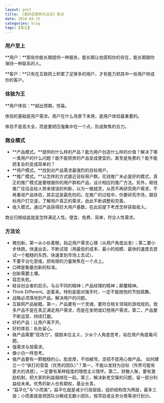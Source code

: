 ```yaml
---
layout: post
title: 《我的互联网方法论》笔记
date: 2016-04-15
categories: blog
tags: [笔记]
---
```


### 用户至上

**用户：**那些你能长期提供一种服务，能长期让他感知你的存在，能长期跟你保持一种联系的人。

**客户：**只有在互联网上积累了足够多的用户，才有能力把其中一些用户转成你的客户。

### 体验为王

**用户体验：**超出预期，惊喜。

体验的基础是用户需求。用户在什么场景下来用，是用户体验最重要的。

体验不是高大全，而是要把压强集中在一个点，形成聚焦的合力。

### 商业模式

* **产品模式。**提供的什么样的产品？能为用户创造什么样的价值？解决了哪一类用户的什么问题？能不能把贵的产品变成便宜的，甚至是免费的？能不能把复杂的变成简单的？
* **用户模式。**找到对产品需求最强烈的目标用户。
* **推广模式。**以怎样的方式接近目标用户群。花钱推广未必是好的模式，真正的推广模式是要根据你的用户群和产品，设计相应的推广方法。另外，砸钱推广往往会给人带来错误的判断，以为一推就灵，从而不再研究用户需求，不再重视产品体验，其实这是最危险的。在推广的过程中，你要研究市场，跟目标用户打交道，了解用户真正的需求，由此不断调整和完善。
* 收入模式。通过产品获得巨大用户基数，在此前提下考虑怎样获取收入。

商业归根结底就是怎样满足人性。便宜、免费、简单，符合人性需求。

### 方法论

* 微创新。第一从小处着眼，贴近用户需求心理（从用户角度出发）；第二要小步快跑，快速出击，不断试错（用最低的成本、最小的规模、最快的速度去尝试一个粗糙的东西，快速拿到市场上去试）。
* 不要平台化思维。把有限的力量聚焦在一个点上。
* 口碑是衡量创新的标准。
* 创新需要土壤。
* 容忍失败。
* 硅谷创业者的启示。与众不同的精神；产品经理的精神；颠覆精神。
* Think Different。逆着来。特别是面对强手时，一定不能按他的节拍跳舞。
* 战略必须落地到产品。解决用户的问题。
* 互联网产品秘籍。第一，产品要有一个灵魂，要符合相关领域的游戏规则。很多产品不是在真正满足用户需求，而是在发明或幻想用户需求。第二，产品要不断运营、持续打磨。
* 好的产品：让用户离不开。
* 好的体验：处处留心。
* 做产品需要“现场力”。摆脱本位主义，少从个人角度思考，站在用户角度看问题。
* 强需求与弱需求。
* 像小白一样思考。
* 做产品要有一颗粗糙的心。脸皮厚，不怕被骂，坚韧不拔用心做产品。
如何建立一个“铁打的营盘（优秀的团队）”？第一，不能以发财为目标（外界可能有更大的诱惑），一定要有某种程度的理想主义情怀。第二，财散人聚，要有激励机制，把大家的利益捆绑在一起。第三，解决新老交替的问题，留一部分利益给未来。优秀的新人也有期权，基业长青。
* “扁平化”与“小而美”。扁平化就是减少行政层级，组织结构改为两层，最多三层；小而美就是把团队分解成无数小团队，按项目或业务分类等进行划分。